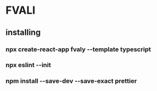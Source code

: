 # FVALI

## installing

### npx create-react-app fvaly --template typescript

### npx eslint --init

### npm install --save-dev --save-exact prettier
